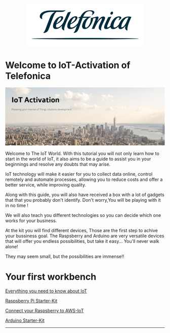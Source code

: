 <p align="center">
      <img  title="Telefonica" src="docs/pictures/Telefonica_logo.png">
</p>

# Welcome to IoT-Activation of Telefonica

![pic](docs/pictures/IOT_Activation.png)

Welcome to The IoT World. 
With this tutorial you will not only learn how to start in the world of IoT, 
it also aims to be a guide to assist you in your beginnings and resolve any doubts that may arise.

IoT technology will make it easier for you to collect data online, control remotely and automate processes, 
allowing you to reduce costs and offer a better service, while improving quality.

Along with this guide, you will also have received a box with a lot of gadgets that that you probably don't identify. 
Don't worry,You will be playing with it in no time !

We will also teach you different technologies so you can decide which one works for your business.

At the kit you will find different devices, Those are the first step to achive your bussiness goal. 
The Raspsberry and Arduino are very versatile devices that will offer you endless possibilities, 
but take it easy... You'll never walk alone!

They may seem small, but the possibilities are immense!!


# Your first workbench

[Everything you need to know about IoT](docs/README.md)

[Raspsberry Pi Starter-Kit](docs/RaspberryPi_StarterKit.md)

[Connect your Raspsberry to AWS-IoT](docs/RaspberryPi_HAT.md)

[Arduino Starter-Kit](docs/Arduino_StarterKit.md)


-----------------------------------------------------------------------------------------

